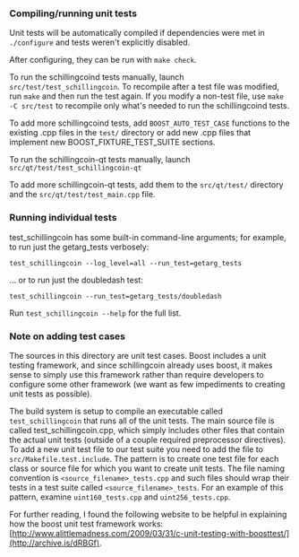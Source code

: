 ### Compiling/running unit tests

Unit tests will be automatically compiled if dependencies were met in `./configure`
and tests weren't explicitly disabled.

After configuring, they can be run with `make check`.

To run the schillingcoind tests manually, launch `src/test/test_schillingcoin`. To recompile
after a test file was modified, run `make` and then run the test again. If you
modify a non-test file, use `make -C src/test` to recompile only what's needed
to run the schillingcoind tests.

To add more schillingcoind tests, add `BOOST_AUTO_TEST_CASE` functions to the existing
.cpp files in the `test/` directory or add new .cpp files that
implement new BOOST_FIXTURE_TEST_SUITE sections.

To run the schillingcoin-qt tests manually, launch `src/qt/test/test_schillingcoin-qt`

To add more schillingcoin-qt tests, add them to the `src/qt/test/` directory and
the `src/qt/test/test_main.cpp` file.

### Running individual tests

test_schillingcoin has some built-in command-line arguments; for
example, to run just the getarg_tests verbosely:

    test_schillingcoin --log_level=all --run_test=getarg_tests

... or to run just the doubledash test:

    test_schillingcoin --run_test=getarg_tests/doubledash

Run `test_schillingcoin --help` for the full list.

### Note on adding test cases

The sources in this directory are unit test cases.  Boost includes a
unit testing framework, and since schillingcoin already uses boost, it makes
sense to simply use this framework rather than require developers to
configure some other framework (we want as few impediments to creating
unit tests as possible).

The build system is setup to compile an executable called `test_schillingcoin`
that runs all of the unit tests.  The main source file is called
test_schillingcoin.cpp, which simply includes other files that contain the
actual unit tests (outside of a couple required preprocessor
directives). To add a new unit test file to our test suite you need
to add the file to `src/Makefile.test.include`. The pattern is to
create one test file for each class or source file for which you want
to create unit tests.  The file naming convention is
`<source_filename>_tests.cpp` and such files should wrap their tests
in a test suite called `<source_filename>_tests`.  For an example of
this pattern, examine `uint160_tests.cpp` and `uint256_tests.cpp`.

For further reading, I found the following website to be helpful in
explaining how the boost unit test framework works:
[http://www.alittlemadness.com/2009/03/31/c-unit-testing-with-boosttest/](http://archive.is/dRBGf).
